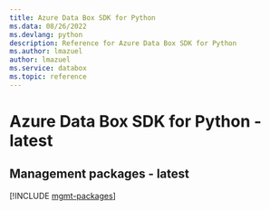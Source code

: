 ```yaml
---
title: Azure Data Box SDK for Python
ms.data: 08/26/2022
ms.devlang: python
description: Reference for Azure Data Box SDK for Python
ms.author: lmazuel
author: lmazuel
ms.service: databox
ms.topic: reference
---
```

# Azure Data Box SDK for Python - latest

## Management packages - latest
[!INCLUDE [mgmt-packages](data-box-mgmt-index.md)]